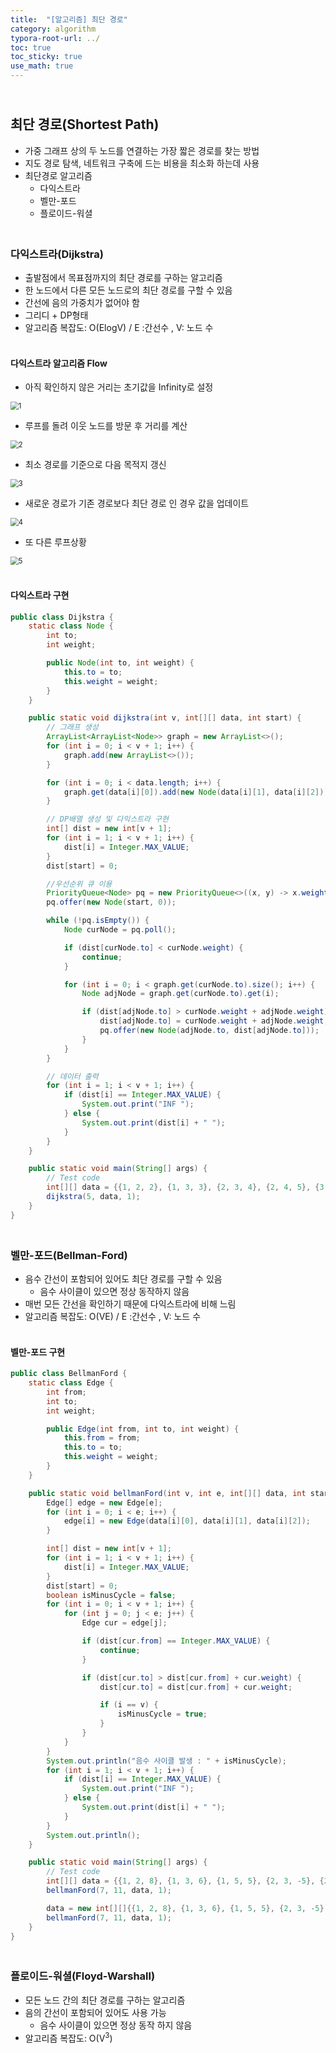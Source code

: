 ```yaml
---
title:  "[알고리즘] 최단 경로"
category: algorithm
typora-root-url: ../
toc: true
toc_sticky: true
use_math: true
---
```


## <br>최단 경로(Shortest Path)

- 가중 그래프 상의 두 노드를 연결하는 가장 짧은 경로를 찾는 방법
- 지도 경로 탐색, 네트워크 구축에 드는 비용을 최소화 하는데 사용
- 최단경로 알고리즘
  - 다익스트라
  - 벨만-포드
  - 플로이드-워셜




### <br>다익스트라(Dijkstra)

- 출발점에서 목표점까지의 최단 경로를 구하는 알고리즘
- 한 노드에서 다른 모든 노드로의 최단 경로를 구할 수 있음
- 간선에 음의 가중치가 없어야 함
- 그리디 + DP형태
- 알고리즘 복잡도: O(ElogV) / E :간선수 , V: 노드 수



#### <br>다익스트라 알고리즘 Flow

- 아직 확인하지 않은 거리는 초기값을 Infinity로 설정

<img src="/images/2023-12-05-algorithm-shortestPath/1.gif" alt="1" style="zoom:80%;" />

- 루프를 돌려 이웃 노드를 방문 후 거리를 계산

<img src="/images/2023-12-05-algorithm-shortestPath/2.gif" alt="2" style="zoom:80%;" />

- 최소 경로를 기준으로 다음 목적지 갱신

<img src="/images/2023-12-05-algorithm-shortestPath/3.gif" alt="3" style="zoom:80%;" />

- 새로운 경로가 기존 경로보다 최단 경로 인 경우 값을 업데이트

<img src="/images/2023-12-05-algorithm-shortestPath/4.gif" alt="4" style="zoom:80%;" />

- 또 다른 루프상황

<img src="/images/2023-12-05-algorithm-shortestPath/5.gif" alt="5" style="zoom:80%;" />



#### <br>다익스트라 구현

```java
public class Dijkstra {
    static class Node {
        int to;
        int weight;

        public Node(int to, int weight) {
            this.to = to;
            this.weight = weight;
        }
    }

    public static void dijkstra(int v, int[][] data, int start) {
        // 그래프 생성
        ArrayList<ArrayList<Node>> graph = new ArrayList<>();
        for (int i = 0; i < v + 1; i++) {
            graph.add(new ArrayList<>());
        }

        for (int i = 0; i < data.length; i++) {
            graph.get(data[i][0]).add(new Node(data[i][1], data[i][2]));
        }

        // DP배열 생성 및 다익스트라 구현
        int[] dist = new int[v + 1];
        for (int i = 1; i < v + 1; i++) {
            dist[i] = Integer.MAX_VALUE;
        }
        dist[start] = 0;

        //우선순위 큐 이용
        PriorityQueue<Node> pq = new PriorityQueue<>((x, y) -> x.weight - y.weight);
        pq.offer(new Node(start, 0));

        while (!pq.isEmpty()) {
            Node curNode = pq.poll();

            if (dist[curNode.to] < curNode.weight) {
                continue;
            }

            for (int i = 0; i < graph.get(curNode.to).size(); i++) {
                Node adjNode = graph.get(curNode.to).get(i);

                if (dist[adjNode.to] > curNode.weight + adjNode.weight) {
                    dist[adjNode.to] = curNode.weight + adjNode.weight;
                    pq.offer(new Node(adjNode.to, dist[adjNode.to]));
                }
            }
        }

        // 데이터 출력
        for (int i = 1; i < v + 1; i++) {
            if (dist[i] == Integer.MAX_VALUE) {
                System.out.print("INF ");
            } else {
                System.out.print(dist[i] + " ");
            }
        }
    }

    public static void main(String[] args) {
        // Test code
        int[][] data = {{1, 2, 2}, {1, 3, 3}, {2, 3, 4}, {2, 4, 5}, {3, 4, 6}, {5, 1, 1}};
        dijkstra(5, data, 1);
    }
}
```



### <br>벨만-포드(Bellman-Ford)

- 음수 간선이 포함되어 있어도 최단 경로를 구할 수 있음
  - 음수 사이클이 있으면 정상 동작하지 않음
- 매번 모든 간선을 확인하기 때문에 다익스트라에 비해 느림
- 알고리즘 복잡도: O(VE) / E :간선수 , V: 노드 수



#### <br>벨만-포드 구현

```java
public class BellmanFord {
    static class Edge {
        int from;
        int to;
        int weight;

        public Edge(int from, int to, int weight) {
            this.from = from;
            this.to = to;
            this.weight = weight;
        }
    }

    public static void bellmanFord(int v, int e, int[][] data, int start) {
        Edge[] edge = new Edge[e];
        for (int i = 0; i < e; i++) {
            edge[i] = new Edge(data[i][0], data[i][1], data[i][2]);
        }

        int[] dist = new int[v + 1];
        for (int i = 1; i < v + 1; i++) {
            dist[i] = Integer.MAX_VALUE;
        }
        dist[start] = 0;
        boolean isMinusCycle = false;
        for (int i = 0; i < v + 1; i++) {
            for (int j = 0; j < e; j++) {
                Edge cur = edge[j];

                if (dist[cur.from] == Integer.MAX_VALUE) {
                    continue;
                }

                if (dist[cur.to] > dist[cur.from] + cur.weight) {
                    dist[cur.to] = dist[cur.from] + cur.weight;

                    if (i == v) {
                        isMinusCycle = true;
                    }
                }
            }
        }
        System.out.println("음수 사이클 발생 : " + isMinusCycle);
        for (int i = 1; i < v + 1; i++) {
            if (dist[i] == Integer.MAX_VALUE) {
                System.out.print("INF ");
            } else {
                System.out.print(dist[i] + " ");
            }
        }
        System.out.println();
    }

    public static void main(String[] args) {
        // Test code
        int[][] data = {{1, 2, 8}, {1, 3, 6}, {1, 5, 5}, {2, 3, -5}, {2, 4, 1}, {2, 6, 4}, {3, 4, 4}, {4, 7, 3}, {5, 6, 5}, {6, 2, 0}, {6, 7, -7}};
        bellmanFord(7, 11, data, 1);

        data = new int[][]{{1, 2, 8}, {1, 3, 6}, {1, 5, 5}, {2, 3, -5}, {2, 4, 1}, {2, 6, 4}, {3, 4, 4}, {4, 7, 3}, {5, 6, 5}, {6, 2, -5}, {6, 7, -7}};
        bellmanFord(7, 11, data, 1);
    }
}
```



### <br>플로이드-워셜(Floyd-Warshall)

- 모든 노드 간의 최단 경로를 구하는 알고리즘
- 음의 간선이 포함되어 있어도 사용 가능
  - 음수 사이클이 있으면 정상 동작 하지 않음
- 알고리즘 복잡도: O(V<sup>3</sup>)
